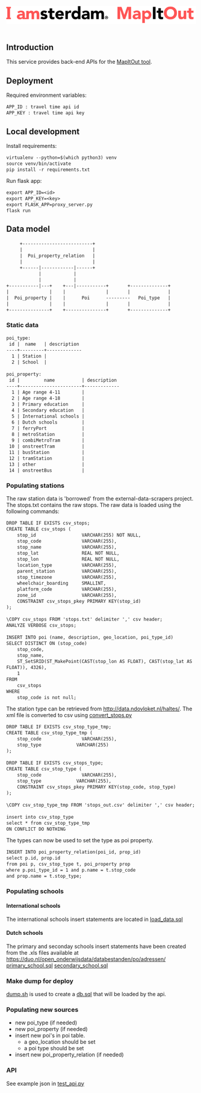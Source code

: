 <p align="center">
  <br /><br />
  <img src="docs/logo.svg" />
  <br /><br />
</p>


## Introduction
This service provides back-end APIs for the [MapItOut tool](https://mapitout.iamsterdam.com/).


## Deployment

Required environment variables:
```
APP_ID : travel time api id
APP_KEY : travel time api key
```


## Local development

Install requirements:

```
virtualenv --python=$(which python3) venv
source venv/bin/activate
pip install -r requirements.txt
```

Run flask app:

```
export APP_ID=<id>
export APP_KEY=<key>
export FLASK_APP=proxy_server.py
flask run
```


## Data model
```
     +--------------------------+                            
     |                          |                            
     |  Poi_property_relation   |                            
     |                          |                            
     +------|------------|------+                            
            |            |                                   
            |            |                                   
+-----------|---+    +---|-----------+       +--------------+
|               |    |               |       |              |
|  Poi_property |    |      Poi      ---------   Poi_type   |
|               |    |               |       |              |
+---------------+    +---------------+       +--------------+
```

### Static data
```
poi_type:
 id |  name   | description 
----+---------+-------------
  1 | Station | 
  2 | School  | 

poi_property:
 id |         name          | description 
----+-----------------------+-------------
  1 | Age range 4-11        | 
  2 | Age range 4-18        | 
  3 | Primary education     | 
  4 | Secondary education   | 
  5 | International schools | 
  6 | Dutch schools         | 
  7 | ferryPort             | 
  8 | metroStation          | 
  9 | combiMetroTram        | 
 10 | onstreetTram          | 
 11 | busStation            | 
 12 | tramStation           | 
 13 | other                 | 
 14 | onstreetBus           | 

```

### Populating stations

The raw station data is 'borrowed' from the external-data-scrapers project. The stops.txt
contains the raw stops. The raw data is loaded using the following commands:
```
DROP TABLE IF EXISTS csv_stops;
CREATE TABLE csv_stops (
    stop_id                 VARCHAR(255) NOT NULL,
    stop_code               VARCHAR(255),
    stop_name               VARCHAR(255),
    stop_lat                REAL NOT NULL,
    stop_lon                REAL NOT NULL,
    location_type           VARCHAR(255),
    parent_station          VARCHAR(255),
    stop_timezone           VARCHAR(255),
    wheelchair_boarding     SMALLINT,
    platform_code           VARCHAR(255),
    zone_id                 VARCHAR(255),
    CONSTRAINT csv_stops_pkey PRIMARY KEY(stop_id)
);

\COPY csv_stops FROM 'stops.txt' delimiter ',' csv header;
ANALYZE VERBOSE csv_stops;

INSERT INTO poi (name, description, geo_location, poi_type_id)
SELECT DISTINCT ON (stop_code)
    stop_code,
    stop_name,
    ST_SetSRID(ST_MakePoint(CAST(stop_lon AS FLOAT), CAST(stop_lat AS FLOAT)), 4326),
    1
FROM
    csv_stops
WHERE
    stop_code is not null;
```
The station type can be retrieved from http://data.ndovloket.nl/haltes/. The xml file
is converted to csv using [convert_stops.py](api/deploy/db/convert_stops.py)

```
DROP TABLE IF EXISTS csv_stop_type_tmp;
CREATE TABLE csv_stop_type_tmp (
    stop_code               VARCHAR(255),
    stop_type             VARCHAR(255)
);

DROP TABLE IF EXISTS csv_stops_type;
CREATE TABLE csv_stop_type (
    stop_code               VARCHAR(255),
    stop_type             VARCHAR(255),
    CONSTRAINT csv_stops_pkey PRIMARY KEY(stop_code, stop_type)
);

\COPY csv_stop_type_tmp FROM 'stops_out.csv' delimiter ',' csv header;

insert into csv_stop_type
select * from csv_stop_type_tmp
ON CONFLICT DO NOTHING
```

The types can now be used to set the type as poi property.

```
INSERT INTO poi_property_relation(poi_id, prop_id) 
select p.id, prop.id
from poi p, csv_stop_type t, poi_property prop
where p.poi_type_id = 1 and p.name = t.stop_code
and prop.name = t.stop_type;
```

### Populating schools

#### International schools
The international schools insert statements are located in
[load_data.sql](api/deploy/db/load_data.sql)

#### Dutch schools
The primary and seconday schools insert statements have been created from the .xls files available at https://duo.nl/open_onderwijsdata/databestanden/po/adressen/
[primary_school.sql](api/deploy/db/primary_school.sql)
[secondary_school.sql](api/deploy/db/secondary_school.sql)

### Make dump for deploy
[dump.sh](api/deploy/db/dump.sh) is used to create a [db.sql](api/deploy/db/db.sql) that will be loaded by the api.

### Populating new sources
* new poi_type (if needed)
* new poi_property (if needed)
* insert new poi's in poi table.
    * a geo_location should be set
    * a poi type should be set
* insert new poi_property_relation (if needed)

### API
See example json in [test_api.py](api/src/test_api.py)
